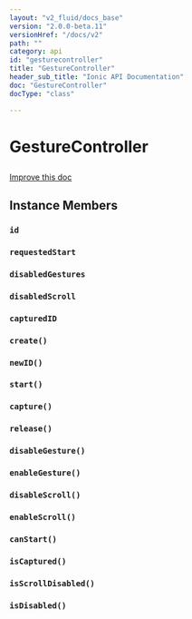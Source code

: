 ```yaml
---
layout: "v2_fluid/docs_base"
version: "2.0.0-beta.11"
versionHref: "/docs/v2"
path: ""
category: api
id: "gesturecontroller"
title: "GestureController"
header_sub_title: "Ionic API Documentation"
doc: "GestureController"
docType: "class"

---
```










<h1 class="api-title">
<a class="anchor" name="gesture-controller" href="#gesture-controller"></a>

GestureController





</h1>

<a class="improve-v2-docs" href="http://github.com/driftyco/ionic/edit/master//src/gestures/gesture-controller.ts#L28">
Improve this doc
</a>










<!-- @usage tag -->


<!-- @property tags -->



<!-- instance methods on the class -->

<h2><a class="anchor" name="instance-members" href="#instance-members"></a>Instance Members</h2>

<div id="id"></div>

<h3>
<a class="anchor" name="id" href="#id"></a>
<code>id</code>
  

</h3>












<div id="requestedStart"></div>

<h3>
<a class="anchor" name="requestedStart" href="#requestedStart"></a>
<code>requestedStart</code>
  

</h3>












<div id="disabledGestures"></div>

<h3>
<a class="anchor" name="disabledGestures" href="#disabledGestures"></a>
<code>disabledGestures</code>
  

</h3>












<div id="disabledScroll"></div>

<h3>
<a class="anchor" name="disabledScroll" href="#disabledScroll"></a>
<code>disabledScroll</code>
  

</h3>












<div id="capturedID"></div>

<h3>
<a class="anchor" name="capturedID" href="#capturedID"></a>
<code>capturedID</code>
  

</h3>












<div id="create"></div>

<h3>
<a class="anchor" name="create" href="#create"></a>
<code>create()</code>
  

</h3>












<div id="newID"></div>

<h3>
<a class="anchor" name="newID" href="#newID"></a>
<code>newID()</code>
  

</h3>












<div id="start"></div>

<h3>
<a class="anchor" name="start" href="#start"></a>
<code>start()</code>
  

</h3>












<div id="capture"></div>

<h3>
<a class="anchor" name="capture" href="#capture"></a>
<code>capture()</code>
  

</h3>












<div id="release"></div>

<h3>
<a class="anchor" name="release" href="#release"></a>
<code>release()</code>
  

</h3>












<div id="disableGesture"></div>

<h3>
<a class="anchor" name="disableGesture" href="#disableGesture"></a>
<code>disableGesture()</code>
  

</h3>












<div id="enableGesture"></div>

<h3>
<a class="anchor" name="enableGesture" href="#enableGesture"></a>
<code>enableGesture()</code>
  

</h3>












<div id="disableScroll"></div>

<h3>
<a class="anchor" name="disableScroll" href="#disableScroll"></a>
<code>disableScroll()</code>
  

</h3>












<div id="enableScroll"></div>

<h3>
<a class="anchor" name="enableScroll" href="#enableScroll"></a>
<code>enableScroll()</code>
  

</h3>












<div id="canStart"></div>

<h3>
<a class="anchor" name="canStart" href="#canStart"></a>
<code>canStart()</code>
  

</h3>












<div id="isCaptured"></div>

<h3>
<a class="anchor" name="isCaptured" href="#isCaptured"></a>
<code>isCaptured()</code>
  

</h3>












<div id="isScrollDisabled"></div>

<h3>
<a class="anchor" name="isScrollDisabled" href="#isScrollDisabled"></a>
<code>isScrollDisabled()</code>
  

</h3>












<div id="isDisabled"></div>

<h3>
<a class="anchor" name="isDisabled" href="#isDisabled"></a>
<code>isDisabled()</code>
  

</h3>















<!-- related link --><!-- end content block -->


<!-- end body block -->

